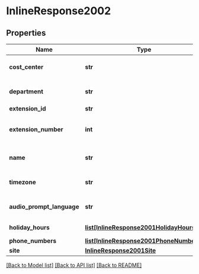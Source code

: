 # InlineResponse2002

## Properties
Name | Type | Description | Notes
------------ | ------------- | ------------- | -------------
**cost_center** | **str** | &#x60;nullable&#x60; Cost center name. | [optional] 
**department** | **str** | &#x60;nullable&#x60; Department name. | [optional] 
**extension_id** | **str** | Extension ID | [optional] 
**extension_number** | **int** | Extension number of the auto receptionist. | [optional] 
**name** | **str** | Name of the auto receptionist. | [optional] 
**timezone** | **str** | [Timezone](https://marketplace.zoom.us/docs/api-reference/other-references/abbreviation-lists#timezones) of the Auto Receptionist. | [optional] 
**audio_prompt_language** | **str** | Audio prompt language. | [optional] 
**holiday_hours** | [**list[InlineResponse2001HolidayHours]**](InlineResponse2001HolidayHours.md) | The holiday hours. | [optional] 
**phone_numbers** | [**list[InlineResponse2001PhoneNumbers]**](InlineResponse2001PhoneNumbers.md) |  | [optional] 
**site** | [**InlineResponse2001Site**](InlineResponse2001Site.md) |  | [optional] 

[[Back to Model list]](../README.md#documentation-for-models) [[Back to API list]](../README.md#documentation-for-api-endpoints) [[Back to README]](../README.md)


